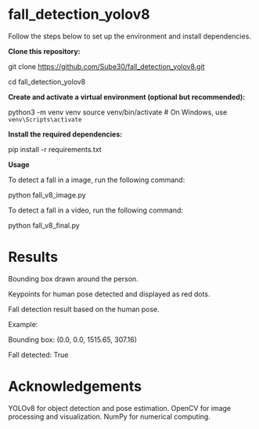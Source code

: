 # fall_detection_yolov8

Follow the steps below to set up the environment and install dependencies.

**Clone this repository:**

git clone https://github.com/Sube30/fall_detection_yolov8.git

cd fall_detection_yolov8

**Create and activate a virtual environment (optional but recommended):**

python3 -m venv venv
source venv/bin/activate  # On Windows, use `venv\Scripts\activate`

**Install the required dependencies:**

pip install -r requirements.txt


**Usage**


To detect a fall in a image, run the following command:

python fall_v8_image.py 

To detect a fall in a video, run the following command:

python fall_v8_final.py 


# Results

Bounding box drawn around the person.

Keypoints for human pose detected and displayed as red dots.

Fall detection result based on the human pose.

Example:

Bounding box: (0.0, 0.0, 1515.65, 307.16)

Fall detected: True


# Acknowledgements
YOLOv8 for object detection and pose estimation.
OpenCV for image processing and visualization.
NumPy for numerical computing.
